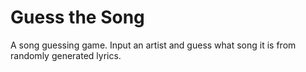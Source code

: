 # Guess the Song
A song guessing game. Input an artist and guess what song it is from randomly generated lyrics.
